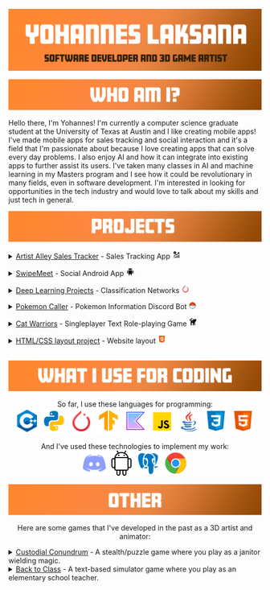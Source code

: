 
![Header](https://raw.githubusercontent.com/ylaksana/ylaksana/main/master/resources/main%20banner.jpg "Header")


![Header](https://raw.githubusercontent.com/ylaksana/ylaksana/main/master/resources/intro.jpg "Header")


Hello there, I'm Yohannes! I'm currently a computer science graduate student at the University of Texas at Austin and I like creating mobile apps! I've made mobile apps for sales tracking and social interaction and it's a field that I'm passionate about because I love creating apps that can solve every day problems. I also enjoy AI and how it can integrate into existing apps to further assist its users. I've taken many classes in AI and machine learning in my Masters program and I see how it could be revolutionary in many fields, even in software development. I'm interested in looking for opportunities in the tech industry and would love to talk about my skills and just tech in general.

![Header](https://raw.githubusercontent.com/ylaksana/ylaksana/main/master/resources/projects.jpg "Header")

</p>

<details>
    <summary>
        <u>Artist Alley Sales Tracker</u> - Sales Tracking App <img src = 'https://raw.githubusercontent.com/ylaksana/ylaksana/refs/heads/main/master/resources/icons8-sales-32.png' title='PokeCaller' alt='Python' width='17'/>
    </summary>
    This is a sales tracking app that I've developed by learning a new tech stack consisting of React Native, Expo, and Typescript. I made it this year because I wanted to help my wife with her art business sales. I thought it was tedious to write down sales on a notepad and thought it'd be cool if I could create an app like Square that could immediately log sales information into a organized list. Each market event we attend has a different audience and I thought it'd be nice to see specifically what each audience like which products. I'm planning on developing it further by keeping track of inventory as well as trying out an AI to analyze sales.
    <br>
</p>
</details>
<p>
<details>
    <summary>
        <a href="https://www.youtube.com/watch?v=z6vibdirZlc"><u>SwipeMeet</u></a> - Social Android App <img src = 'https://raw.githubusercontent.com/ylaksana/ylaksana/main/master/resources/icons8-android-30.png' title='PokeCaller' alt='Python' width='17'/>
    </summary>
    This is an android app I developed with another software engineer called SwipeMeet. It is a social event application where users are able to post events they're interested in and interact with other users. The app integrates Firebase for backend services and Firechat for real-time messaging through chat rooms. Users can swipe on event postings left or right to show interest and utilize a filtering system to narrow down events. Many of the functions are made to facilitate an engaging social environment where people can easily find events that they're interested in and meet other people with similar interests.
    <br>
</p>
</details>
<p>
<details>
    <summary>
        <a href="https://github.com/ylaksana/Deep-Learning-Projects"><u>Deep Learning Projects</u></a> - Classification Networks <img src = 'https://raw.githubusercontent.com/ylaksana/ylaksana/main/master/resources/icons8-pytorch-48.png' title='PokeCaller' alt='Python' width='17'/>
    </summary>
    These are class projects that involved designing and optimizing neural networks. These networks utilize the PyTorch library in Python and they deal with challenges such as objection detection and computer vision using batched images. I also did state based learning for SuperTuxKart hockey matches and developed a network policy that was suitable for scoring goals.
    <br>
</p>
</details>
<p>
<details>
    <summary>
        <a href="https://github.com/ylaksana/pokemonCaller"><u>Pokemon Caller</u></a> - Pokemon Information Discord Bot <img src = 'https://raw.githubusercontent.com/ylaksana/ylaksana/main/master/resources/icons8-pokeball-48.png' title='PokeCaller' alt='Python' width='15'/>
    </summary>
    This is a discord bot that pulls information about a specific Pokemon from an external API. It can display various attributes of a given Pokemon such as its ID, name, moves, stats, etc.
    This bot also manages a PostgreSQL database that allows users to create and battle Pokemon. User input can be made to create a Pokemon instance as an entry in the database with its own unique ID, abilities, and battle stats. Additionally, users can make inputs that can manipulate Pokemon instances that belong to them and interact with other users' Pokemon instances through battles.<br>
</p>

Here is an example of what it can do so far:

<img src = 'https://raw.githubusercontent.com/ylaksana/ylaksana/main/master/resources/pokeCallerExample.JPG' title='C++' alt='Python' width='300'>
</details>
<p>
<details>
<p>
    <summary>
        <a href="https://github.com/ylaksana/CatWarriors"><u>Cat Warriors</u></a> - Singleplayer Text Role-playing Game <img src = 'https://raw.githubusercontent.com/ylaksana/ylaksana/main/master/resources/icons8-cat-butt-30.png' title='PokeCaller' alt='Python' width='17'/>
    </summary>
    This project is a text-based RPG adventure game where the player uses a team of cat warriors to explore the world and fight enemy pets. This was my first project that I've done in C++ and my first video game project. I wanted to try making a video game with the skills I learned in my coding classes and the work was fulfilling as I had freedom in creativity, designing the game from scratch such as classes, enemies, attacks, and functions for interactions.
    <br>
</p>
</details>
<p>
<details>
<p>
    <summary>
        <a href="https://ylaksana.github.io/Website-Project/"><u>HTML/CSS layout project</u></a> - Website layout <img src = 'https://raw.githubusercontent.com/ylaksana/ylaksana/main/master/resources/icons8-html-48.png' title='PokeCaller' alt='Python' width='17'/>
    </summary>
    This is a website project I started during Winter 2023 and I'm currently working on it. I learned HTML and CSS and decided to create something to build experience and intuition on website creation. I'm still figuring out features that viewers can interact with rather than just displaying static information for more user engagement.
    <br>
</p>
</details>

<br>

![Header](https://raw.githubusercontent.com/ylaksana/ylaksana/main/master/resources/languages.jpg "Header")

<p align = 'center'>
So far, I use these languages for programming:<br>
<img src = 'https://raw.githubusercontent.com/ylaksana/ylaksana/main/master/resources/icons8-c%2B%2B-48.png' title='C++' alt='Python' width='50
'/>
<img src = 'https://raw.githubusercontent.com/ylaksana/ylaksana/main/master/resources/icons8-python-48.png' title='Python' alt='Python' width='50'/>
<img src = 'https://raw.githubusercontent.com/ylaksana/ylaksana/main/master/resources/icons8-pytorch-48.png' title='PyTorch' alt='Python' width='50'/>
<img src = 'https://raw.githubusercontent.com/ylaksana/ylaksana/main/master/resources/icons8-tensorflow-48.png' title='Tensorflow' alt='Python' width='50'/>
<img src = 'https://raw.githubusercontent.com/ylaksana/ylaksana/main/master/resources/icons8-kotlin-64.png' title='Kotlin' alt='Python' width='50'/>
<img src = 'https://raw.githubusercontent.com/ylaksana/ylaksana/main/master/resources/icons8-javascript-48.png' title='Javascript' alt='Python' wid th='50'/>
<img src = 'https://raw.githubusercontent.com/ylaksana/ylaksana/main/master/resources/icons8-java-48.png' title='Java' alt='Python' width='50'/>
<img src = 'https://raw.githubusercontent.com/ylaksana/ylaksana/main/master/resources/icons8-css-48.png' title='CSS' alt='Python' width='50'/>
<img src = 'https://raw.githubusercontent.com/ylaksana/ylaksana/main/master/resources/icons8-html-48.png' title='HTML' alt='Python' width='50'/>
<p align = 'center'>
And I've used these technologies to implement my work:<br>
<img src = 'https://raw.githubusercontent.com/ylaksana/ylaksana/main/master/resources/icons8-discord-48.png' title='Discord' alt='Python' width='50'/>
<img src = 'https://raw.githubusercontent.com/ylaksana/ylaksana/main/master/resources/icons8-android-os-50.png' title='Android' alt='Python' width='50'/>
<img src = 'https://raw.githubusercontent.com/ylaksana/ylaksana/main/master/resources/icons8-postgresql-48.png' title='Postgre' alt='Python' width='50'/>
<img src = 'https://raw.githubusercontent.com/ylaksana/ylaksana/main/master/resources/icons8-chrome-48.png' title='Chrome' alt='Python' width='50'/>


</p>

![Header](https://raw.githubusercontent.com/ylaksana/ylaksana/main/master/resources/other.jpg "Header")
<p align = 'center'>
Here are some games that I've developed in the past as a 3D artist and animator: <br>

<details>
    <summary>
    <a href="https://aisle2.itch.io/custodial-conundrum"><u>Custodial Conundrum</u></a> - A stealth/puzzle game where you play as a janitor wielding magic.
    </summary>
    This is a stealth/puzzle game that I developed in my senior year of university with 6 other game developers. This was an enjoyable project to be a part of. I had fun creating comedic animations and character models for this game. 
    We felt like janitors don't get enough appreciation for their work, so we decided that the player character would be an undervalued janitor working for a magical school of wizards and witches. The premise of this game is that the janitor would
    sneak through the school, steal various spells to gain power, and use them on the student body that undermined him.<br>
</details>

<details>
    <summary>
    <a href="https://simmer.io/@EdwinSilerio/back-to-class"><u>Back to Class</u></a> - A text-based simulator game where you play as an elementary school teacher. 
    </summary>
    This is a simulator game I developed during an internship with 6 other game developers. The game was interesting to work on as we had only 3 months of development time to
    complete the game so we had to use our time wisely. For this project, I worked on the character models and their animations. This game was meant for elementary and middle school teachers to test their knowledge on what to do in various situations
    with students such as rule-breaking and bullying. <br>
</details>

